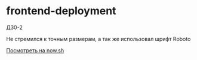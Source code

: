 # frontend-deployment
ДЗ0-2

Не стремился к точным размерам, а так же использовал шрифт Roboto

<a href="https://frontend-deployment-8hcz6ioil.now.sh/public/profile.html/">Посмотреть на now.sh</a>
